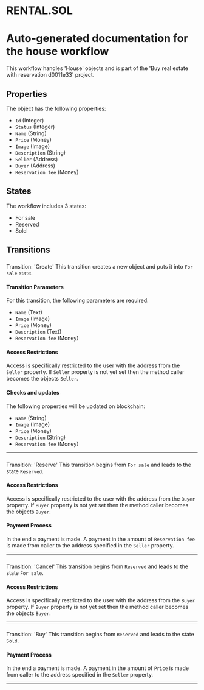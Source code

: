 # RENTAL.SOL

# Auto-generated documentation for the house workflow
This workflow handles 'House' objects and is part of the 'Buy real estate with reservation d0011e33' project.

## Properties
The object has the following properties:

* `Id` (Integer)
* `Status` (Integer)
* `Name` (String)
* `Price` (Money)
* `Image` (Image)
* `Description` (String)
* `Seller` (Address)
* `Buyer` (Address)
* `Reservation fee` (Money)

## States
The workflow includes 3 states:

* For sale
* Reserved
* Sold

## Transitions
### <a name="tran_create"></a>
Transition: 'Create'
This transition creates a new object and puts it into `For sale` state.

#### Transition Parameters
For this transition, the following parameters are required: 

* `Name` (Text)
* `Image` (Image)
* `Price` (Money)
* `Description` (Text)
* `Reservation fee` (Money)

#### Access Restrictions
Access is specifically restricted to the user with the address from the `Seller` property. If `Seller` property is not yet set then the method caller becomes the objects `Seller`.

#### Checks and updates
The following properties will be updated on blockchain:

* `Name` (String)
* `Image` (Image)
* `Price` (Money)
* `Description` (String)
* `Reservation fee` (Money)


---
### <a name="tran_reserve"></a>
Transition: 'Reserve'
This transition begins from `For sale` and leads to the state `Reserved`.

#### Access Restrictions
Access is specifically restricted to the user with the address from the `Buyer` property. If `Buyer` property is not yet set then the method caller becomes the objects `Buyer`.

#### Payment Process
In the end a payment is made.
A payment in the amount of `Reservation fee` is made from caller to the address specified in the `Seller` property.


---
### <a name="tran_cancel"></a>
Transition: 'Cancel'
This transition begins from `Reserved` and leads to the state `For sale`.

#### Access Restrictions
Access is specifically restricted to the user with the address from the `Buyer` property. If `Buyer` property is not yet set then the method caller becomes the objects `Buyer`.


---
### <a name="tran_buy"></a>
Transition: 'Buy'
This transition begins from `Reserved` and leads to the state `Sold`.

#### Payment Process
In the end a payment is made.
A payment in the amount of `Price` is made from caller to the address specified in the `Seller` property.


---
